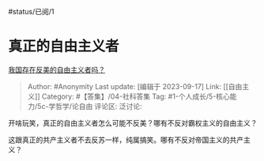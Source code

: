 #status/已阅/1 

# 真正的自由主义者
[我国存在反美的自由主义者吗？](https://www.zhihu.com/question/622377690/answer/3215141143)

> Author: #Anonymity
> Last update: [编辑于 2023-09-17]
> Link: [[自由主义]]
> Category: #【答集】/04-社科答集
> Tag: #1-个人成长/5-核心能力/5c-学哲学/论自由
> 评论区:
> 泛讨论:

开啥玩笑，真正的自由主义者怎么可能不反美？哪有不反对霸权主义的自由主义？

这跟真正的共产主义者不去反苏一样，纯属搞笑。哪有不反对帝国主义的共产主义？
